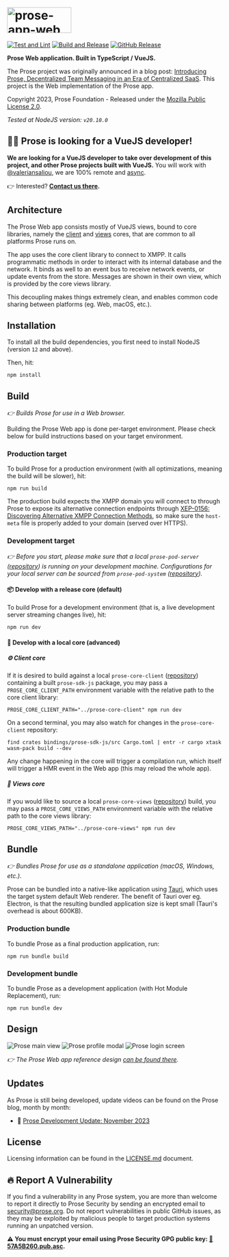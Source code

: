 # <picture><source media="(prefers-color-scheme: dark)" srcset="https://github.com/prose-im/prose-app-web/assets/1451907/8e6c83c6-26a0-4505-9561-50a9c97bf236" /><img src="https://github.com/prose-im/prose-app-web/assets/1451907/dd3f7cb4-b156-4ecc-a15f-744dea259e27" alt="prose-app-web" width="150" height="60" /></picture>

[![Test and Lint](https://github.com/prose-im/prose-app-web/actions/workflows/test.yml/badge.svg?branch=master)](https://github.com/prose-im/prose-app-web/actions/workflows/test.yml) [![Build and Release](https://github.com/prose-im/prose-app-web/actions/workflows/build.yml/badge.svg)](https://github.com/prose-im/prose-app-web/actions/workflows/build.yml) [![GitHub Release](https://img.shields.io/github/v/release/prose-im/prose-app-web.svg)](https://github.com/prose-im/prose-app-web/releases)

**Prose Web application. Built in TypeScript / VueJS.**

The Prose project was originally announced in a blog post: [Introducing Prose, Decentralized Team Messaging in an Era of Centralized SaaS](https://prose.org/blog/introducing-prose/). This project is the Web implementation of the Prose app.

Copyright 2023, Prose Foundation - Released under the [Mozilla Public License 2.0](./LICENSE.md).

_Tested at NodeJS version: `v20.10.0`_

## 🧑‍💻 Prose is looking for a VueJS developer!

**We are looking for a VueJS developer to take over development of this project, and other Prose projects built with VueJS.** You will work with [@valeriansaliou](https://github.com/valeriansaliou), we are 100% remote and [async](https://remote.com/blog/why-you-should-be-doing-async-work).

👉 Interested? **[Contact us there](https://prose.org/contact/).**

## Architecture

The Prose Web app consists mostly of VueJS views, bound to core libraries, namely the [client](https://github.com/prose-im/prose-core-client) and [views](https://github.com/prose-im/prose-core-views) cores, that are common to all platforms Prose runs on.

The app uses the core client library to connect to XMPP. It calls programmatic methods in order to interact with its internal database and the network. It binds as well to an event bus to receive network events, or update events from the store. Messages are shown in their own view, which is provided by the core views library.

This decoupling makes things extremely clean, and enables common code sharing between platforms (eg. Web, macOS, etc.).

## Installation

To install all the build dependencies, you first need to install NodeJS (version `12` and above).

Then, hit:

```
npm install
```

## Build

_👉 Builds Prose for use in a Web browser._

Building the Prose Web app is done per-target environment. Please check below for build instructions based on your target environment.

### Production target

To build Prose for a production environment (with all optimizations, meaning the build will be slower), hit:

```
npm run build
```

The production build expects the XMPP domain you will connect to through Prose to expose its alternative connection endpoints through [XEP-0156: Discovering Alternative XMPP Connection Methods](https://xmpp.org/extensions/xep-0156.html), so make sure the `host-meta` file is properly added to your domain (served over HTTPS).

### Development target

_👉 Before you start, please make sure that a local `prose-pod-server` ([repository](https://github.com/prose-im/prose-pod-server)) is running on your development machine. Configurations for your local server can be sourced from `prose-pod-system` ([repository](https://github.com/prose-im/prose-pod-system))._

#### 📦 Develop with a release core (default)

To build Prose for a development environment (that is, a live development server streaming changes live), hit:

```
npm run dev
```

#### 🔬 Develop with a local core (advanced)

##### ⚙️ Client core

If it is desired to build against a local `prose-core-client` ([repository](https://github.com/prose-im/prose-core-client)) containing a built `prose-sdk-js` package, you may pass a `PROSE_CORE_CLIENT_PATH` environment variable with the relative path to the core client library:

```
PROSE_CORE_CLIENT_PATH="../prose-core-client" npm run dev
```

On a second terminal, you may also watch for changes in the `prose-core-client` repository:

```
find crates bindings/prose-sdk-js/src Cargo.toml | entr -r cargo xtask wasm-pack build --dev
```

Any change happening in the core will trigger a compilation run, which itself will trigger a HMR event in the Web app (this may reload the whole app).

##### 💬 Views core

If you would like to source a local `prose-core-views` ([repository](https://github.com/prose-im/prose-core-views)) build, you may pass a `PROSE_CORE_VIEWS_PATH` environment variable with the relative path to the core views library:

```
PROSE_CORE_VIEWS_PATH="../prose-core-views" npm run dev
```

## Bundle

_👉 Bundles Prose for use as a standalone application (macOS, Windows, etc.)._

Prose can be bundled into a native-like application using [Tauri](https://tauri.app/), which uses the target system default Web renderer. The benefit of Tauri over eg. Electron, is that the resulting bundled application size is kept small (Tauri's overhead is about 600KB).

### Production bundle

To bundle Prose as a final production application, run:

```
npm run bundle build
```

### Development bundle

To bundle Prose as a development application (with Hot Module Replacement), run:

```
npm run bundle dev
```

## Design

![Prose main view](https://github.com/prose-im/prose-app-web/assets/1451907/624bcf38-7406-4194-9aba-924144b6a675)
![Prose profile modal](https://github.com/prose-im/prose-app-web/assets/1451907/e930929b-2fee-4566-86b5-a1b104b39c03)
![Prose login screen](https://github.com/prose-im/prose-app-web/assets/1451907/92af0399-b74a-4321-b66a-a9a64d56b783)

_👉 The Prose Web app reference design [can be found there](https://github.com/prose-im/prose-medley/blob/master/designs/app/prose-app-web.sketch)._

## Updates

As Prose is still being developed, update videos can be found on the Prose blog, month by month:

- 🎥 [Prose Development Update: November 2023](https://prose.org/blog/prose-development-update-november-2023/)

## License

Licensing information can be found in the [LICENSE.md](./LICENSE.md) document.

## :fire: Report A Vulnerability

If you find a vulnerability in any Prose system, you are more than welcome to report it directly to Prose Security by sending an encrypted email to [security@prose.org](mailto:security@prose.org). Do not report vulnerabilities in public GitHub issues, as they may be exploited by malicious people to target production systems running an unpatched version.

**:warning: You must encrypt your email using Prose Security GPG public key: [:key:57A5B260.pub.asc](https://files.prose.org/public/keys/gpg/57A5B260.pub.asc).**
